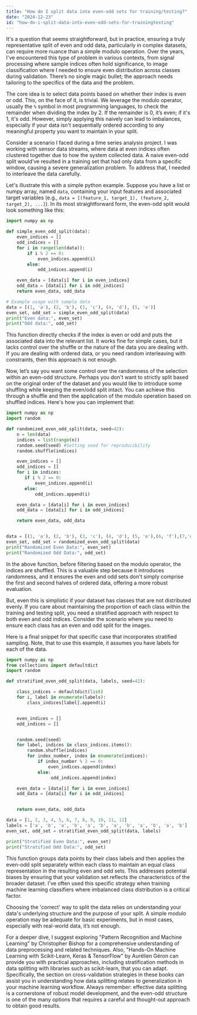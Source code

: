 ```yaml
---
title: "How do I split data into even-odd sets for training/testing?"
date: "2024-12-23"
id: "how-do-i-split-data-into-even-odd-sets-for-trainingtesting"
---
```


 It's a question that seems straightforward, but in practice, ensuring a truly representative split of even and odd data, particularly in complex datasets, can require more nuance than a simple modulo operation. Over the years, I've encountered this type of problem in various contexts, from signal processing where sample indices often hold significance, to image classification where I needed to ensure even distribution across classes during validation. There’s no single magic bullet; the approach needs tailoring to the specifics of the data and the problem.

The core idea is to select data points based on whether their index is even or odd. This, on the face of it, is trivial. We leverage the modulo operator, usually the `%` symbol in most programming languages, to check the remainder when dividing the index by 2. If the remainder is 0, it’s even; if it's 1, it's odd. However, simply applying this naively can lead to imbalances, especially if your data isn't sequentially ordered according to any meaningful property you want to maintain in your split.

Consider a scenario I faced during a time series analysis project. I was working with sensor data streams, where data at even indices often clustered together due to how the system collected data. A naive even-odd split would’ve resulted in a training set that had only data from a specific window, causing a severe generalization problem. To address that, I needed to interleave the data carefully.

Let's illustrate this with a simple python example. Suppose you have a list or numpy array, named `data`, containing your input features and associated target variables (e.g., `data = [(feature_1, target_1), (feature_2, target_2), ...]`). In its most straightforward form, the even-odd split would look something like this:

```python
import numpy as np

def simple_even_odd_split(data):
    even_indices = []
    odd_indices = []
    for i in range(len(data)):
        if i % 2 == 0:
            even_indices.append(i)
        else:
            odd_indices.append(i)

    even_data = [data[i] for i in even_indices]
    odd_data = [data[i] for i in odd_indices]
    return even_data, odd_data

# Example usage with sample data
data = [(1, 'a'), (2, 'b'), (3, 'c'), (4, 'd'), (5, 'e')]
even_set, odd_set = simple_even_odd_split(data)
print("Even data:", even_set)
print("Odd data:", odd_set)

```

This function directly checks if the index is even or odd and puts the associated data into the relevant list. It works fine for simple cases, but it lacks control over the shuffle or the nature of the data you are dealing with. If you are dealing with ordered data, or you need random interleaving with constraints, then this approach is not enough.

Now, let’s say you want some control over the randomness of the selection within an even-odd structure. Perhaps you don't want to strictly split based on the original order of the dataset and you would like to introduce some shuffling while keeping the even/odd split intact. You can achieve this through a shuffle and then the application of the modulo operation based on shuffled indices. Here's how you can implement that:

```python
import numpy as np
import random

def randomized_even_odd_split(data, seed=42):
    n = len(data)
    indices = list(range(n))
    random.seed(seed) #Setting seed for reproducibility
    random.shuffle(indices)

    even_indices = []
    odd_indices = []
    for i in indices:
       if i % 2 == 0:
           even_indices.append(i)
       else:
           odd_indices.append(i)

    even_data = [data[i] for i in even_indices]
    odd_data = [data[i] for i in odd_indices]

    return even_data, odd_data


data = [(1, 'a'), (2, 'b'), (3, 'c'), (4, 'd'), (5, 'e'),(6, 'f'),(7,'g'),(8,'h'),(9,'i')]
even_set, odd_set = randomized_even_odd_split(data)
print("Randomized Even Data:", even_set)
print("Randomized Odd Data:", odd_set)

```

In the above function, before filtering based on the modulo operator, the indices are shuffled. This is a valuable step because it introduces randomness, and it ensures the even and odd sets don't simply comprise the first and second halves of ordered data, offering a more robust evaluation.

But, even this is simplistic if your dataset has classes that are not distributed evenly. If you care about maintaining the proportion of each class within the training and testing split, you need a stratified approach with respect to both even and odd indices. Consider the scenario where you need to ensure each class has an even and odd split for the images.

Here is a final snippet for that specific case that incorporates stratified sampling. Note, that to use this example, it assumes you have labels for each of the data.

```python
import numpy as np
from collections import defaultdict
import random

def stratified_even_odd_split(data, labels, seed=42):

    class_indices = defaultdict(list)
    for i, label in enumerate(labels):
        class_indices[label].append(i)


    even_indices = []
    odd_indices = []


    random.seed(seed)
    for label, indices in class_indices.items():
        random.shuffle(indices)
        for index_number, index in enumerate(indices):
            if index_number % 2 == 0:
                even_indices.append(index)
            else:
                 odd_indices.append(index)

    even_data = [data[i] for i in even_indices]
    odd_data = [data[i] for i in odd_indices]


    return even_data, odd_data

data = [1, 2, 3, 4, 5, 6, 7, 8, 9, 10, 11, 12]
labels = ['a', 'b', 'a', 'b', 'a', 'b', 'a', 'b', 'a', 'b', 'a', 'b']
even_set, odd_set = stratified_even_odd_split(data, labels)

print("Stratified Even Data:", even_set)
print("Stratified Odd Data:", odd_set)
```

This function groups data points by their class labels and then applies the even-odd split separately within each class to maintain an equal class representation in the resulting even and odd sets. This addresses potential biases by ensuring that your validation set reflects the characteristics of the broader dataset. I've often used this specific strategy when training machine learning classifiers where imbalanced class distribution is a critical factor.

Choosing the 'correct' way to split the data relies on understanding your data's underlying structure and the purpose of your split. A simple modulo operation may be adequate for basic experiments, but in most cases, especially with real-world data, it’s not enough.

For a deeper dive, I suggest exploring "Pattern Recognition and Machine Learning" by Christopher Bishop for a comprehensive understanding of data preprocessing and related techniques. Also, "Hands-On Machine Learning with Scikit-Learn, Keras & TensorFlow" by Aurélien Géron can provide you with practical approaches, including stratification methods in data splitting with libraries such as scikit-learn, that you can adapt. Specifically, the section on cross-validation strategies in these books can assist you in understanding how data splitting relates to generalization in your machine learning workflow. Always remember: effective data splitting is a cornerstone of robust model development, and the even-odd structure is one of the many options that requires a careful and thought-out approach to obtain good results.

